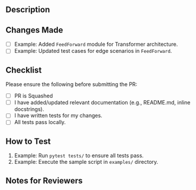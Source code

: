 ## Description

<!-- Provide a brief description of the changes introduced by this PR. Include the problem being solved and any context necessary to understand the changes. -->

## Changes Made

<!-- Bullet-point summary of the changes made in this PR. -->
- [ ] Example: Added `FeedForward` module for Transformer architecture.
- [ ] Example: Updated test cases for edge scenarios in `FeedForward`.

## Checklist

Please ensure the following before submitting the PR:

- [ ] PR is Squashed
- [ ] I have added/updated relevant documentation (e.g., README.md, inline docstrings).
- [ ] I have written tests for my changes.
- [ ] All tests pass locally.

## How to Test

<!-- Provide clear instructions on how to test the changes introduced by this PR. -->
1. Example: Run `pytest tests/` to ensure all tests pass.
2. Example: Execute the sample script in `examples/` directory.

## Notes for Reviewers

<!-- Add any extra information or notes for reviewers. -->
